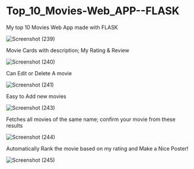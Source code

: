 # Top_10_Movies-Web_APP--FLASK

My top 10 Movies Web App made with FLASK

![Screenshot (239)](https://github.com/Aneeq-Ahmed-Malik/Top_10_Movies-Web_APP--FLASK/assets/140415409/24428bc6-4fe9-4ec5-a6ca-4d3ed69d2c80)

Movie Cards with description; My Rating & Review

![Screenshot (240)](https://github.com/Aneeq-Ahmed-Malik/Top_10_Movies-Web_APP--FLASK/assets/140415409/a70f23d5-28f5-4bf1-a89c-1b4e93bd03c1)

Can Edit or Delete A movie

![Screenshot (241)](https://github.com/Aneeq-Ahmed-Malik/Top_10_Movies-Web_APP--FLASK/assets/140415409/0c3c13b4-22bb-47c2-812e-1460f4f89dcc)

Easy to Add new movies

![Screenshot (243)](https://github.com/Aneeq-Ahmed-Malik/Top_10_Movies-Web_APP--FLASK/assets/140415409/d0d90ebe-6558-4b31-90d1-d8dd5aefa185)

Fetches all movies of the same name; confirm your movie from these results

![Screenshot (244)](https://github.com/Aneeq-Ahmed-Malik/Top_10_Movies-Web_APP--FLASK/assets/140415409/eea881ce-1c9c-43df-a720-7acc1f439eeb)

Automatically Rank the movie based on my rating and Make a Nice Poster!

![Screenshot (245)](https://github.com/Aneeq-Ahmed-Malik/Top_10_Movies-Web_APP--FLASK/assets/140415409/f6cec08d-3087-4270-a538-08f173e078af)
